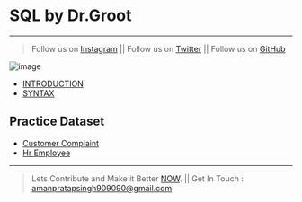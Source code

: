 # SQL by Dr.Groot
---
> Follow us on [Instagram](https://www.instagram.com/datascience.drgroot/) || 
> Follow us on [Twitter](https://twitter.com/DrGroot7) || 
> Follow us on [GitHub](https://github.com/Dr-Groot)

![image](https://user-images.githubusercontent.com/63160825/119977852-87f7c280-bfd6-11eb-9d5b-3ac93d7da166.png)


+ [INTRODUCTION](intro.md)
+ [SYNTAX](syntax.md)



## Practice Dataset
+ [Customer Complaint](CustomerComplaint.csv)
+ [Hr Employee](hremployee.csv)

---
> Lets Contribute and Make it Better [NOW](https://github.com/Dr-Groot). || Get In Touch :  amanpratapsingh909090@gmail.com
